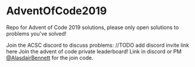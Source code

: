 # AdventOfCode2019
Repo for Advent of Code 2019 solutions, please only open solutions to problems you've solved!

Join the ACSC discord to discuss problems: //TODO add discord invite link here
Join the advent of code private leaderboard! Link in discord or PM [@AlasdairBennett](https://github.com/AlasdairBennett) for the join code.
